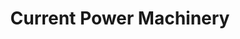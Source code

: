 ---
title: "Current Power Machinery"
url: /mississauga/current-power-machinery/
shop: doityourself
---